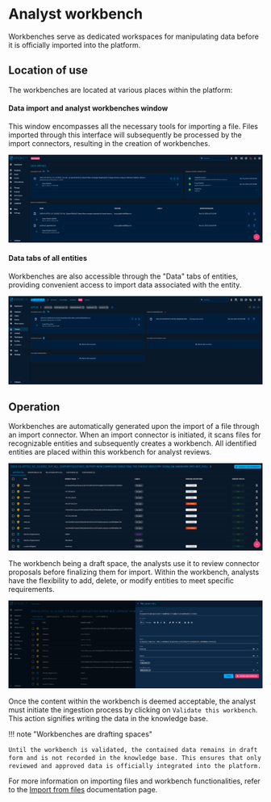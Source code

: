 # Analyst workbench

Workbenches serve as dedicated workspaces for manipulating data before it is officially imported into the platform. 


## Location of use

The workbenches are located at various places within the platform:

#### Data import and analyst workbenches window

This window encompasses all the necessary tools for importing a file. Files imported through this interface will subsequently be processed by the import connectors, resulting in the creation of workbenches.

![Data import and workbenches panel](assets/data-import-and-workbenches.png)

#### Data tabs of all entities

Workbenches are also accessible through the "Data" tabs of entities, providing convenient access to import data associated with the entity.

![Workbench in "Data" tab](assets/workbench-in-data-tab.png)


## Operation

Workbenches are automatically generated upon the import of a file through an import connector. When an import connector is initiated, it scans files for recognizable entities and subsequently creates a workbench. All identified entities are placed within this workbench for analyst reviews.

![Overview of workbench](assets/overview-of-workbench.png)

The workbench being a draft space, the analysts use it to review connector proposals before finalizing them for import. Within the workbench, analysts have the flexibility to add, delete, or modify entities to meet specific requirements.

![Workbench data manipulation](assets/workbench-data-manipulation.png)

Once the content within the workbench is deemed acceptable, the analyst must initiate the ingestion process by clicking on `Validate this workbench`. This action signifies writing the data in the knowledge base.

!!! note "Workbenches are drafting spaces"

    Until the workbench is validated, the contained data remains in draft form and is not recorded in the knowledge base. This ensures that only reviewed and approved data is officially integrated into the platform.

For more information on importing files and workbench functionalities, refer to the [Import from files](import-files.md) documentation page.